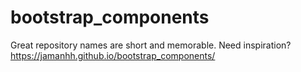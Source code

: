 # bootstrap_components
Great repository names are short and memorable. Need inspiration?
https://jamanhh.github.io/bootstrap_components/
